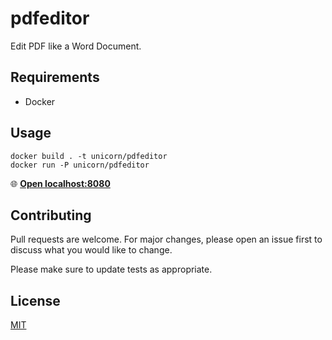 # pdfeditor

Edit PDF like a Word Document. 

## Requirements

* Docker

## Usage

```
docker build . -t unicorn/pdfeditor
docker run -P unicorn/pdfeditor
```

🌐 **[Open localhost:8080](http://localhost:8080)**

## Contributing
Pull requests are welcome. For major changes, please open an issue first to discuss what you would like to change.

Please make sure to update tests as appropriate.

## License
[MIT](https://choosealicense.com/licenses/mit/)